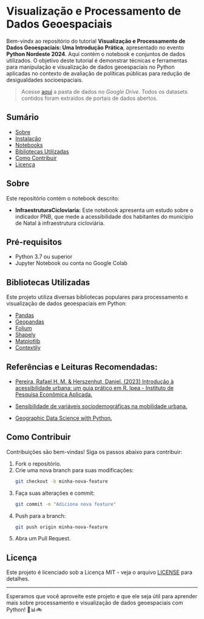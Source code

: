 # Visualização e Processamento de Dados Geoespaciais

Bem-vindx ao repositório do tutorial **Visualização e Processamento de Dados Geoespaciais: Uma Introdução Prática**, apresentado no evento **Python Nordeste 2024**. Aqui contém o notebook e conjuntos de dados utilizados. O objetivo deste tutorial é demonstrar técnicas e ferramentas para manipulação e visualização de dados geoespaciais no Python aplicadas no contexto de avaliação de políticas públicas para redução de desigualdades socioespaciais.

> Acesse [aqui](https://drive.google.com/drive/folders/1Ac-fpV8r78gc6IKm8JfORZNNZJegiKSt?usp=drive_link) a pasta de dados no *Google Drive*. Todos os datasets contidos foram extraídos de portais de dados abertos.

## Sumário

- [Sobre](#sobre)
- [Instalação](#instalação)
- [Notebooks](#notebooks)
- [Bibliotecas Utilizadas](#bibliotecas-utilizadas)
- [Como Contribuir](#como-contribuir)
- [Licença](#licença)

## Sobre

Este repositório contém o notebook descrito:

- **InfraestruturaCicloviaria:** Este notebook apresenta um estudo sobre o indicador PNB, que mede a acessibilidade dos habitantes do município de Natal à infraestrutura cicloviária.

## Pré-requisitos

- Python 3.7 ou superior
- Jupyter Notebook ou conta no Google Colab


## Bibliotecas Utilizadas

Este projeto utiliza diversas bibliotecas populares para processamento e visualização de dados geoespaciais em Python:

- [Pandas](https://pandas.pydata.org/)
- [Geopandas](https://geopandas.org/)
- [Folium](https://python-visualization.github.io/folium/)
- [Shapely](https://shapely.readthedocs.io/)
- [Matplotlib](https://matplotlib.org/)
- [Contextily](https://contextily.readthedocs.io/en/latest/)

## Referências e Leituras Recomendadas:
- [Pereira, Rafael H. M. & Herszenhut, Daniel. (2023) Introdução à acessibilidade urbana: um guia prático em R. Ipea - Instituto de Pesquisa Econômica Aplicada.](https://ipeagit.github.io/intro_access_book/pt/)

- [Sensibilidade de variáveis sociodemográficas na mobilidade urbana.](https://itdpbrasil.org/sensibilidade-de-variaveis-sociodemograficas-na-mobilidade-urbana/)

- [Geographic Data Science with Python.](https://geographicdata.science/book/intro.html)

## Como Contribuir

Contribuições são bem-vindas! Siga os passos abaixo para contribuir:

1. Fork o repositório.
2. Crie uma nova branch para suas modificações:
    ```bash
    git checkout -b minha-nova-feature
    ```
3. Faça suas alterações e commit:
    ```bash
    git commit -m "Adiciona nova feature"
    ```
4. Push para a branch:
    ```bash
    git push origin minha-nova-feature
    ```
5. Abra um Pull Request.

## Licença

Este projeto é licenciado sob a Licença MIT - veja o arquivo [LICENSE](LICENSE) para detalhes.

---

Esperamos que você aproveite este projeto e que ele seja útil para aprender mais sobre processamento e visualização de dados geoespaciais com Python! 🐍📊🚲